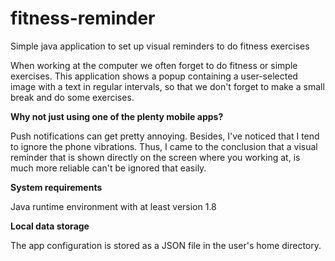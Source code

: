 # fitness-reminder

Simple java application to set up visual reminders to do fitness exercises

When working at the computer we often forget to do fitness or simple exercises. This application shows a popup containing a user-selected image with a text in regular intervals, so that we don't forget to make a small break and do some exercises.

**Why not just using one of the plenty mobile apps?**

Push notifications can get pretty annoying. Besides, I've noticed that I tend to ignore the phone vibrations. Thus, I came to the conclusion that a visual reminder that is shown directly on the screen where you working at, is much more reliable can't be ignored that easily.

**System requirements**

Java runtime environment with at least version 1.8

**Local data storage**

The app configuration is stored as a JSON file in the user's home directory.